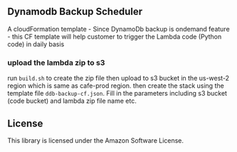 ## Dynamodb Backup Scheduler

A cloudFormation template - Since DynamoDb backup is ondemand feature - this CF template will help customer to trigger the Lambda code (Python code) in daily basis

### upload the lambda zip to s3

run `build.sh` to  create the zip file then upload to s3 bucket in the us-west-2 region which is same as cafe-prod region. then create the stack using the template file `ddb-backup-cf.json`. Fill in the parameters including s3 bucket (code bucket) and lambda zip file name etc.

## License

This library is licensed under the Amazon Software License.

